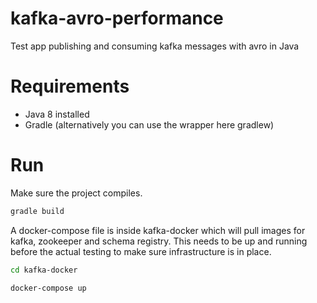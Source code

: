 # kafka-avro-performance
Test app publishing and consuming kafka messages with avro in Java

# Requirements 
- Java 8 installed
- Gradle (alternatively you can use the wrapper here gradlew)

# Run
Make sure the project compiles.

```sh
gradle build
```

A docker-compose file is inside kafka-docker which will pull images for kafka, zookeeper and schema registry. This needs to be up and running before the actual testing to make sure infrastructure is in place.

```sh
cd kafka-docker

docker-compose up
```

